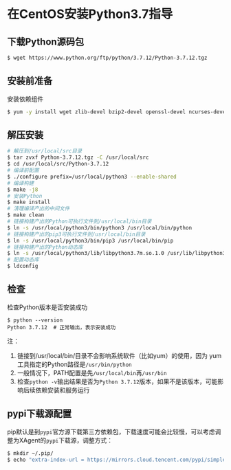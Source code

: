 # 在CentOS安装Python3.7指导
## 下载Python源码包
```bash
$ wget https://www.python.org/ftp/python/3.7.12/Python-3.7.12.tgz
```
## 安装前准备
安装依赖组件
```bash
$ yum -y install wget zlib-devel bzip2-devel openssl-devel ncurses-devel sqlite-devel readline-devel tk-devel gcc make libffi-devel xz-devel
```

## 解压安装
```bash
# 解压到/usr/local/src目录
$ tar zvxf Python-3.7.12.tgz -C /usr/local/src
$ cd /usr/local/src/Python-3.7.12
# 编译前配置
$ ./configure prefix=/usr/local/python3 --enable-shared
# 编译构建
$ make -j8
# 安装Python
$ make install
# 清理编译产出的中间文件
$ make clean
# 链接构建产出的Python可执行文件到/usr/local/bin目录
$ ln -s /usr/local/python3/bin/python3 /usr/local/bin/python
# 链接构建产出的pip3可执行文件到/usr/local/bin目录
$ ln -s /usr/local/python3/bin/pip3 /usr/local/bin/pip
# 链接构建产出的Python动态库
$ ln -s /usr/local/python3/lib/libpython3.7m.so.1.0 /usr/lib/libpython3.7m.so.1.0
# 配置动态库
$ ldconfig
```

## 检查
检查Python版本是否安装成功
```
$ python --version
Python 3.7.12  # 正常输出，表示安装成功
```

注：
1. 链接到/usr/local/bin/目录不会影响系统软件（比如yum）的使用，因为 yum 工具指定的Python路径是``/usr/bin/python``
2. 一般情况下，PATH配置是先``/usr/local/bin``再``/usr/bin``
3. 检查``python -v``输出结果是否为``Python 3.7.12``版本，如果不是该版本，可能影响后续依赖安装和服务运行


## pypi下载源配置
pip默认是到``pypi``官方源下载第三方依赖包，下载速度可能会比较慢，可以考虑调整为XAgent的``pypi``下载源，调整方式：

```bash
$ mkdir ~/.pip/
$ echo "extra-index-url = https://mirrors.cloud.tencent.com/pypi/simple" >> ~/.pip/pip.conf
```
